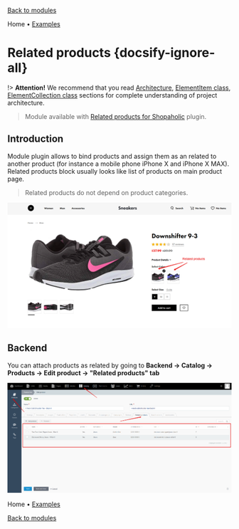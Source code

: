 [Back to modules](modules/home.md)

Home
• [Examples](modules/related-products/examples/examples.md)

# Related products {docsify-ignore-all}

!> **Attention!**  We recommend that you read [Architecture](home.md#architecture), [ElementItem class](item-class/item-class.md),
[ElementCollection class](collection-class/collection-class.md) sections for complete understanding of  project architecture.

> Module available with [Related products for Shopaholic](plugins/home#related-products-for-shopaholic) plugin.

## Introduction

Module plugin allows to bind products and assign them as an related to another product (for instance a mobile phone iPhone X and iPhone X MAX).
Related products block usually looks like list of products on main product page.

> Related products do not depend on product categories.

![](./../../assets/images/related-products-1.png)

## Backend

You can attach products as related by going to **Backend -> Catalog -> Products -> Edit product -> "Related products" tab**

![](./../../assets/images/backend-related-products-1.png)

Home
• [Examples](modules/related-products/examples/examples.md)

[Back to modules](modules/home.md)